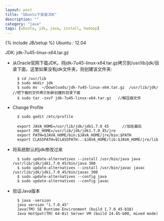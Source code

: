 ```yaml
---
layout: post
title: "Ubuntu下安装JDK"
description: ""
category: "java"
tags: [ubuntu, jdk, java, install, hadoop]
---
```

{% include JB/setup %}
Ubuntu : 12.04

JDK: jdk-7u45-linux-x64.tar.gz

<!-- more -->
* 从Oracle官网下载JDK。将jdk-7u45-linux-x64.tar.gz拷贝到/usr/lib/jdk/目录下面，这里如果没有jdk文件夹，则创建该文件夹:

        $ cd /usr/lib
        $ sudo mkdir jdk
        $ sudo mv  ~/Downloads/jdk-7u45-linux-x64.tar.gz  /usr/lib/jdk/   //把下载的文件拷贝到新创建的目录下面
        $ sudo tar -zxvf jdk-7u45-linux-x64.tar.gz   //解压缩文件
        

* Change Profile

        $ sudo gedit /etc/profile

        export JAVA_HOME=/usr/lib/jdk/jdk1.7.0_45      //加在最后
        export JRE_HOME=/usr/lib/jdk/jdk1.7.0_45/jre
        export PATH=$JAVA_HOME/bin:$JAVA_HOME/jre/bin:$PATH
        export CLASSPATH=$CLASSPATH:.:$JAVA_HOME/lib:$JAVA_HOME/jre/lib

* 将系统默认的jdk修改过来

        $ sudo update-alternatives --install /usr/bin/java java /usr/lib/jdk/jdk1.7.0_45/bin/java 300
        $ sudo update-alternatives --install /usr/bin/javac javac /usr/lib/jdk/jdk1.7.0_45/bin/javac 300
        $ sudo update-alternatives --config java
        $ sudo update-alternatives --config javac

* 验证Java版本

        $ java -version
        java version "1.7.0_45"
        Java(TM) SE Runtime Environment (build 1.7.0_45-b18)
        Java HotSpot(TM) 64-Bit Server VM (build 24.45-b08, mixed mode)
